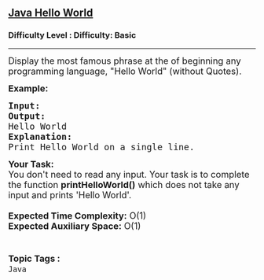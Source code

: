 <h2><a href="https://www.geeksforgeeks.org/problems/java-hello-world4004/1?page=3&difficulty=Basic&sortBy=submissions">Java Hello World</a></h2><h3>Difficulty Level : Difficulty: Basic</h3><hr><div class="problems_problem_content__Xm_eO" style="user-select: auto;"><p style="user-select: auto;"><span style="font-size: 18px; user-select: auto;">Display the most famous phrase at the of beginning any programming language, "Hello World" (without Quotes).</span></p>
<p style="user-select: auto;"><span style="font-size: 18px; user-select: auto;"><strong style="user-select: auto;">Example:</strong></span></p>
<pre style="user-select: auto;"><span style="font-size: 18px; user-select: auto;"><strong style="user-select: auto;">Input:
Output:
</strong>Hello World </span>
<span style="font-size: 18px; user-select: auto;"><strong style="user-select: auto;">Explanation:
</strong>Print Hello World on a single line.</span></pre>
<p style="user-select: auto;"><span style="font-size: 18px; user-select: auto;"><strong style="user-select: auto;">Your Task:&nbsp;&nbsp;</strong><br style="user-select: auto;">You don't need to read any input. Your task is to complete the function <strong style="user-select: auto;">printHelloWorld()</strong> which does not take any input and prints 'Hello World'.<br style="user-select: auto;"><br style="user-select: auto;"><strong style="user-select: auto;">Expected Time Complexity:</strong> O(1)<br style="user-select: auto;"><strong style="user-select: auto;">Expected Auxiliary Space:</strong> O(1)</span></p></div><br><p><span style=font-size:18px><strong>Topic Tags : </strong><br><code>Java</code>&nbsp;